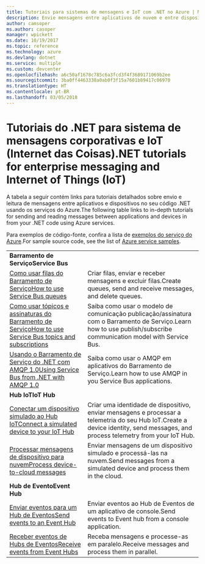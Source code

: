 ```yaml
---
title: Tutoriais para sistemas de mensagens e IoT com .NET no Azure | Microsoft Docs
description: Envie mensagens entre aplicativos de nuvem e entre dispositivos e a nuvem usando o .NET e serviços do Azure.
author: camsoper
ms.author: casoper
manager: wpickett
ms.date: 10/19/2017
ms.topic: reference
ms.technology: azure
ms.devlang: dotnet
ms.service: multiple
ms.custom: devcenter
ms.openlocfilehash: a6c50af1678c785c6a3fcd3f4f3689171069b2ee
ms.sourcegitcommit: 3ba0ff4463338a0ab0f3f15a7601b89417c06970
ms.translationtype: HT
ms.contentlocale: pt-BR
ms.lasthandoff: 03/05/2018
---
```

# <a name="net-tutorials-for-enterprise-messaging-and-internet-of-things-iot"></a><span data-ttu-id="454d1-103">Tutoriais do .NET para sistema de mensagens corporativas e IoT (Internet das Coisas)</span><span class="sxs-lookup"><span data-stu-id="454d1-103">.NET tutorials for enterprise messaging and Internet of Things (IoT)</span></span>

<span data-ttu-id="454d1-104">A tabela a seguir contém links para tutoriais detalhados sobre envio e leitura de mensagens entre aplicativos e dispositivos no seu código .NET usando os serviços do Azure.</span><span class="sxs-lookup"><span data-stu-id="454d1-104">The following table links to in-depth tutorials for sending and reading messages between applications and devices in from your .NET code using Azure services.</span></span>

<span data-ttu-id="454d1-105">Para exemplos de código-fonte, confira a lista de [exemplos do serviço do Azure](https://azure.microsoft.com/resources/samples/?platform=dotnet).</span><span class="sxs-lookup"><span data-stu-id="454d1-105">For sample source code, see the list of [Azure service samples](https://azure.microsoft.com/resources/samples/?platform=dotnet).</span></span>


| | |
|---|---|
| <span data-ttu-id="454d1-106">**Barramento de Serviço**</span><span class="sxs-lookup"><span data-stu-id="454d1-106">**Service Bus**</span></span> | |
| <span data-ttu-id="454d1-107">[Como usar filas do Barramento de Serviço][1]</span><span class="sxs-lookup"><span data-stu-id="454d1-107">[How to use Service Bus queues][1]</span></span> | <span data-ttu-id="454d1-108">Criar filas, enviar e receber mensagens e excluir filas.</span><span class="sxs-lookup"><span data-stu-id="454d1-108">Create queues, send and receive messages, and delete queues.</span></span> | 
| <span data-ttu-id="454d1-109">[Como usar tópicos e assinaturas do Barramento de Serviço][2]</span><span class="sxs-lookup"><span data-stu-id="454d1-109">[How to use Service Bus topics and subscriptions][2]</span></span> | <span data-ttu-id="454d1-110">Saiba como usar o modelo de comunicação publicação/assinatura com o Barramento de Serviço.</span><span class="sxs-lookup"><span data-stu-id="454d1-110">Learn how to use publish/subscribe communication model with Service Bus.</span></span>
| <span data-ttu-id="454d1-111">[Usando o Barramento de Serviço do .NET com AMQP 1.0][3]</span><span class="sxs-lookup"><span data-stu-id="454d1-111">[Using Service Bus from .NET with AMQP 1.0][3]</span></span> | <span data-ttu-id="454d1-112">Saiba como usar o AMQP em aplicativos do Barramento de Serviço.</span><span class="sxs-lookup"><span data-stu-id="454d1-112">Learn how to use AMQP in you Service Bus applications.</span></span>
|<span data-ttu-id="454d1-113">**Hub IoT**</span><span class="sxs-lookup"><span data-stu-id="454d1-113">**IoT Hub**</span></span>|
| <span data-ttu-id="454d1-114">[Conectar um dispositivo simulado ao Hub IoT][4]</span><span class="sxs-lookup"><span data-stu-id="454d1-114">[Connect a simulated device to your IoT Hub][4]</span></span> | <span data-ttu-id="454d1-115">Criar uma identidade de dispositivo, enviar mensagens e processar a telemetria do seu Hub IoT.</span><span class="sxs-lookup"><span data-stu-id="454d1-115">Create a device identity, send messages, and process telemetry from your IoT Hub.</span></span> |   
| <span data-ttu-id="454d1-116">[Processar mensagens de dispositivo para nuvem][5]</span><span class="sxs-lookup"><span data-stu-id="454d1-116">[Process device-to-cloud messages][5]</span></span> | <span data-ttu-id="454d1-117">Enviar mensagens de um dispositivo simulado e processá-las na nuvem.</span><span class="sxs-lookup"><span data-stu-id="454d1-117">Send messages from a simulated device and process them in the cloud.</span></span> |
|<span data-ttu-id="454d1-118">**Hub de Evento**</span><span class="sxs-lookup"><span data-stu-id="454d1-118">**Event Hub**</span></span>|
| <span data-ttu-id="454d1-119">[Enviar eventos para um Hub de Eventos][6]</span><span class="sxs-lookup"><span data-stu-id="454d1-119">[Send events to an Event Hub][6]</span></span> | <span data-ttu-id="454d1-120">Enviar eventos ao Hub de Eventos de um aplicativo de console.</span><span class="sxs-lookup"><span data-stu-id="454d1-120">Send events to Event hub from a console application.</span></span>
| <span data-ttu-id="454d1-121">[Receber eventos de Hubs de Eventos][7]</span><span class="sxs-lookup"><span data-stu-id="454d1-121">[Receive events from Event Hubs][7]</span></span> | <span data-ttu-id="454d1-122">Receba mensagens e processe-as em paralelo.</span><span class="sxs-lookup"><span data-stu-id="454d1-122">Receive messages and process them in parallel.</span></span>


[1]: /azure/service-bus-messaging/service-bus-dotnet-get-started-with-queues
[2]: /azure/service-bus-messaging/service-bus-dotnet-how-to-use-topics-subscriptions
[3]: /azure/service-bus-messaging/service-bus-amqp-dotnet
[4]: /azure/iot-hub/iot-hub-csharp-csharp-getstarted
[5]: /azure/iot-hub/iot-hub-csharp-csharp-process-d2c
[6]: /azure/event-hubs/event-hubs-dotnet-standard-getstarted-send
[7]: /azure/event-hubs/event-hubs-dotnet-standard-getstarted-receive-eph


